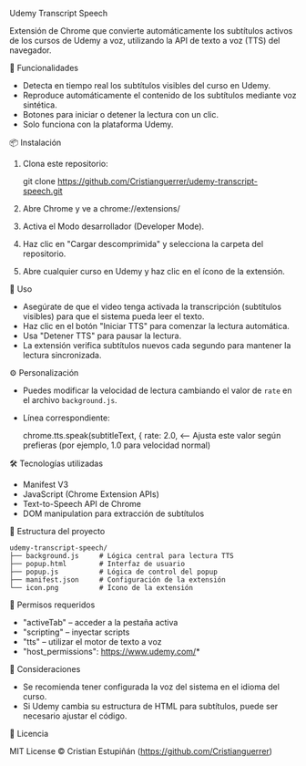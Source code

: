 Udemy Transcript Speech

Extensión de Chrome que convierte automáticamente los subtítulos activos de los cursos de Udemy a voz, utilizando la API de texto a voz (TTS) del navegador.

🚀 Funcionalidades

- Detecta en tiempo real los subtítulos visibles del curso en Udemy.
- Reproduce automáticamente el contenido de los subtítulos mediante voz sintética.
- Botones para iniciar o detener la lectura con un clic.
- Solo funciona con la plataforma Udemy.

📦 Instalación

1. Clona este repositorio:

   git clone https://github.com/Cristianguerrer/udemy-transcript-speech.git

2. Abre Chrome y ve a chrome://extensions/
3. Activa el Modo desarrollador (Developer Mode).
4. Haz clic en "Cargar descomprimida" y selecciona la carpeta del repositorio.
5. Abre cualquier curso en Udemy y haz clic en el ícono de la extensión.

🧪 Uso

- Asegúrate de que el video tenga activada la transcripción (subtítulos visibles) para que el sistema pueda leer el texto.
- Haz clic en el botón "Iniciar TTS" para comenzar la lectura automática.
- Usa "Detener TTS" para pausar la lectura.
- La extensión verifica subtítulos nuevos cada segundo para mantener la lectura sincronizada.

⚙️ Personalización

- Puedes modificar la velocidad de lectura cambiando el valor de `rate` en el archivo `background.js`.
- Línea correspondiente:

  chrome.tts.speak(subtitleText, {
      rate: 2.0,  <-- Ajusta este valor según prefieras (por ejemplo, 1.0 para velocidad normal)

🛠️ Tecnologías utilizadas

- Manifest V3
- JavaScript (Chrome Extension APIs)
- Text-to-Speech API de Chrome
- DOM manipulation para extracción de subtítulos

📁 Estructura del proyecto

```
udemy-transcript-speech/
├── background.js     # Lógica central para lectura TTS
├── popup.html        # Interfaz de usuario
├── popup.js          # Lógica de control del popup
├── manifest.json     # Configuración de la extensión
└── icon.png          # Ícono de la extensión
```


🧾 Permisos requeridos

- "activeTab" – acceder a la pestaña activa
- "scripting" – inyectar scripts
- "tts" – utilizar el motor de texto a voz
- "host_permissions": https://www.udemy.com/*

📌 Consideraciones

- Se recomienda tener configurada la voz del sistema en el idioma del curso.
- Si Udemy cambia su estructura de HTML para subtítulos, puede ser necesario ajustar el código.

📄 Licencia

MIT License © Cristian Estupiñán (https://github.com/Cristianguerrer)